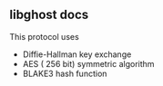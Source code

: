 ## libghost docs

 This protocol uses
 - Diffie-Hallman key exchange
 - AES ( 256 bit) symmetric algorithm
 - BLAKE3 hash function